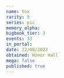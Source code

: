 ```yaml
---
name: Vox
rarity: 5
series: pic
memory_alpha:
bigbook_tier: 3
events: 33
in_portal:
date: 22/08/2023
obtained: Honor Hall
mega: false
published: true
---
```



